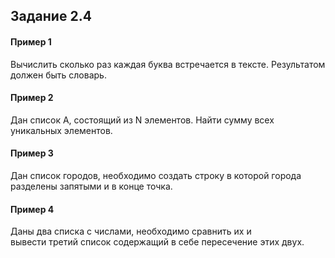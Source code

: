 ##  Задание 2.4

#### Пример 1
Вычислить сколько раз каждая буква встречается в тексте. Результатом должен быть словарь.
#### Пример 2
Дан список А, состоящий из N элементов. Найти сумму всех
уникальных элементов.

#### Пример 3
Дан список городов, необходимо создать строку в которой города разделены запятыми и в конце точка.

#### Пример 4
Даны два списка с числами, необходимо сравнить их и  
вывести третий список содержащий в себе пересечение этих двух.